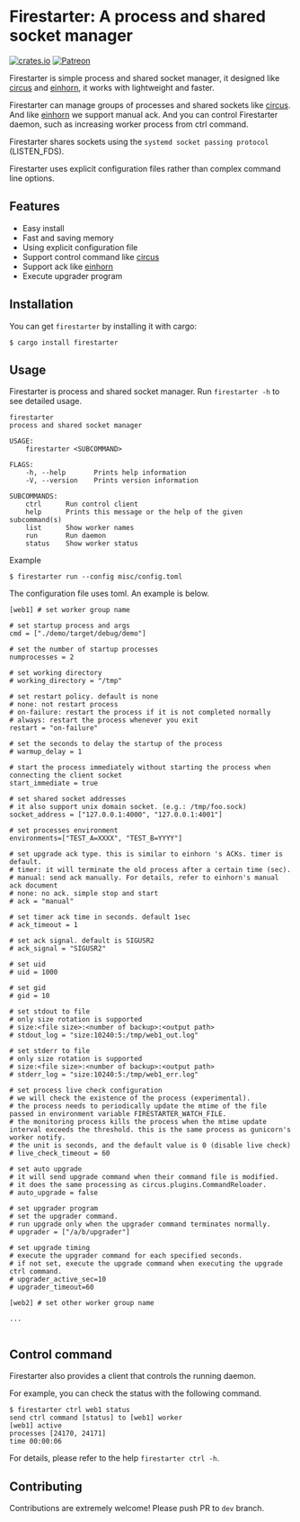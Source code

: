# Firestarter: A process and shared socket manager

[![crates.io](https://img.shields.io/crates/v/firestarter.svg)](https://crates.io/crates/firestarter)
[![Patreon](https://img.shields.io/badge/patreon-become%20a%20patron-red.svg)](https://www.patreon.com/mopemope)

Firestarter is simple process and shared socket manager, it designed like [circus][] and [einhorn][], it works with lightweight and faster.

Firestarter can manage groups of processes and shared sockets like [circus][]. And like [einhorn][] we support manual ack.
And you can control Firestarter daemon, such as increasing worker process from ctrl command.

Firestarter shares sockets using the `systemd socket passing protocol` (LISTEN_FDS).

Firestarter uses explicit configuration files rather than complex command line options.

## Features

* Easy install
* Fast and saving memory
* Using explicit configuration file
* Support control command like [circus][]
* Support ack like [einhorn][]
* Execute upgrader program

## Installation

You can get `firestarter` by installing it with cargo:

```
$ cargo install firestarter
```

## Usage

Firestarter is process and shared socket manager. Run `firestarter -h` to see detailed usage.

```
firestarter
process and shared socket manager

USAGE:
    firestarter <SUBCOMMAND>

FLAGS:
    -h, --help       Prints help information
    -V, --version    Prints version information

SUBCOMMANDS:
    ctrl      Run control client
    help      Prints this message or the help of the given subcommand(s)
    list      Show worker names
    run       Run daemon
    status    Show worker status
```

Example

```
$ firestarter run --config misc/config.toml
```

The configuration file uses toml. An example is below.

```
[web1] # set worker group name

# set startup process and args
cmd = ["./demo/target/debug/demo"]

# set the number of startup processes
numprocesses = 2

# set working directory
# working_directory = "/tmp"

# set restart policy. default is none
# none: not restart process
# on-failure: restart the process if it is not completed normally
# always: restart the process whenever you exit
restart = "on-failure"

# set the seconds to delay the startup of the process
# warmup_delay = 1

# start the process immediately without starting the process when connecting the client socket
start_immediate = true

# set shared socket addresses
# it also support unix domain socket. (e.g.: /tmp/foo.sock)
socket_address = ["127.0.0.1:4000", "127.0.0.1:4001"]

# set processes environment
environments=["TEST_A=XXXX", "TEST_B=YYYY"]

# set upgrade ack type. this is similar to einhorn 's ACKs. timer is default.
# timer: it will terminate the old process after a certain time (sec).
# manual: send ack manually. For details, refer to einhorn's manual ack document
# none: no ack. simple stop and start
# ack = "manual"

# set timer ack time in seconds. default 1sec
# ack_timeout = 1

# set ack signal. default is SIGUSR2
# ack_signal = "SIGUSR2"

# set uid
# uid = 1000

# set gid
# gid = 10

# set stdout to file
# only size rotation is supported
# size:<file size>:<number of backup>:<output path>
# stdout_log = "size:10240:5:/tmp/web1_out.log"

# set stderr to file
# only size rotation is supported
# size:<file size>:<number of backup>:<output path>
# stderr_log = "size:10240:5:/tmp/web1_err.log"

# set process live check configuration
# we will check the existence of the process (experimental).
# the process needs to periodically update the mtime of the file passed in environment variable FIRESTARTER_WATCH_FILE.
# the monitoring process kills the process when the mtime update interval exceeds the threshold. this is the same process as gunicorn's worker notify.
# the unit is seconds, and the default value is 0 (disable live check)
# live_check_timeout = 60

# set auto upgrade
# it will send upgrade command when their command file is modified.
# it does the same processing as circus.plugins.CommandReloader.
# auto_upgrade = false

# set upgrader program
# set the upgrader command.
# run upgrade only when the upgrader command terminates normally.
# upgrader = ["/a/b/upgrader"]

# set upgrade timing
# execute the upgrader command for each specified seconds.
# if not set, execute the upgrade command when executing the upgrade ctrl command.
# upgrader_active_sec=10
# upgrader_timeout=60

[web2] # set other worker group name

...


```

## Control command

Firestarter also provides a client that controls the running daemon.

For example, you can check the status with the following command.

```
$ firestarter ctrl web1 status
send ctrl command [status] to [web1] worker
[web1] active
processes [24170, 24171]
time 00:00:06
```

For details, please refer to the help `firestarter ctrl -h`.

## Contributing

Contributions are extremely welcome! Please push PR to `dev` branch.

[circus]: https://circus.readthedocs.io/
[einhorn]: https://github.com/stripe/einhorn
